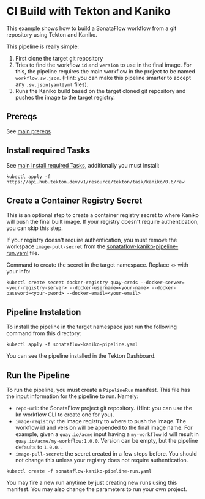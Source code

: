 # CI Build with Tekton and Kaniko

This example shows how to build a SonataFlow workflow from a git repository using Tekton and Kaniko.

This pipeline is really simple:

1. First clone the target git repository
2. Tries to find the workflow `id` and `version` to use in the final image. For this, the pipeline requires the main workflow in the project to be named `workflow.sw.json`. (Hint: you can make this pipeline smarter to accept any `.sw.json|yaml|yml` files).
3. Runs the Kaniko build based on the target cloned git repository and pushes the image to the target registry.

## Prereqs

See [main prereqs](../README.md)

## Install required Tasks

See [main Install required Tasks](../README.md), additionally you must install:

```shell
kubectl apply -f https://api.hub.tekton.dev/v1/resource/tekton/task/kaniko/0.6/raw
```

## Create a Container Registry Secret

This is an optional step to create a container registry secret to where Kaniko will push the final built image. If your registry doesn't require authentication, you can skip this step.

If your registry doesn't require authentication, you must remove the workspace `image-pull-secret` from the [sonataflow-kaniko-pipeline-run.yaml](sonataflow-kaniko-pipeline-run.yaml) file.

Command to create the secret in the target namespace. Replace `<>` with your info:  

```shell
kubectl create secret docker-registry quay-creds --docker-server=<your-registry-server> --docker-username=<your-name> --docker-password=<your-pword> --docker-email=<your-email>
```

## Pipeline Instalation

To install the pipeline in the target namespace just run the following command from this directory:

```shell
kubectl apply -f sonataflow-kaniko-pipeline.yaml
```

You can see the pipeline installed in the Tekton Dashboard.

## Run the Pipeline

To run the pipeline, you must create a `PipelineRun` manifest. This file has the input information for the pipeline to run. Namely:

- `repo-url`: the SonataFlow project git repository. (Hint: you can use the kn workflow CLI to create one for you).
- `image-registry`: the image registry to where to push the image. The workflow id and version will be appended to the final image name. For example, given a `quay.io/acme` input having a `my-workflow` id will result in `quay.io/acme/my-workflow:1.0.0`. Version can be empty, but the pipeline defaults to `1.0.0.`.
- `image-pull-secret`: the secret created in a few steps before. You should not change this unless your registry does not require authentication.

```shell
kubectl create -f sonataflow-kaniko-pipeline-run.yaml
```

You may fire a new run anytime by just creating new runs using this manifest. You may also change the parameters to run your own project.

